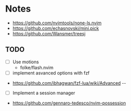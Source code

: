 # Notes

- https://github.com/nvimtools/none-ls.nvim
- https://github.com/echasnovski/mini.pick
- https://github.com/Wansmer/treesj

## TODO

- [ ] Use motions
  - folke/flash.nvim
- [ ]  implement asvanced options with fzf
 - https://github.com/ibhagwan/fzf-lua/wiki/Advanced -- 
- [ ] Implement a session manager
 - https://github.com/gennaro-tedesco/nvim-possession

